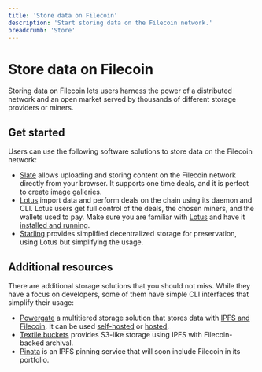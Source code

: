 ```yaml
---
title: 'Store data on Filecoin'
description: 'Start storing data on the Filecoin network.'
breadcrumb: 'Store'
---
```


# Store data on Filecoin

Storing data on Filecoin lets users harness the power of a distributed network and an open market served by thousands of different storage providers or miners.

## Get started

Users can use the following software solutions to store data on the Filecoin network:

- [Slate](slate.md) allows uploading and storing content on the Filecoin network directly from your browser. It supports one time deals, and it is perfect to create image galleries.
- [Lotus](lotus/README.md) import data and perform deals on the chain using its daemon and CLI. Lotus users get full control of the deals, the chosen miners, and the wallets used to pay. Make sure you are familiar with [Lotus](../get-started/lotus/README.md) and have it [installed and running](../get-started/lotus/installation.md).
- [Starling](starling.md) provides simplified decentralized storage for preservation, using Lotus but simplifying the usage.

## Additional resources

There are additional storage solutions that you should not miss. While they have a focus on developers, some of them have simple CLI interfaces that simplify their usage:

- [Powergate](https://github.com/textileio/powergate) a multitiered storage solution that stores data with [IPFS and Filecoin](../about-filecoin/ipfs-and-filecoin.md). It can be used [self-hosted](../build/powergate.md) or [hosted](../build/hosted-powergate.md).
- [Textile buckets](../build/textile-buckets.md) provides S3-like storage using IPFS with Filecoin-backed archival.
- [Pinata](https://pinata.cloud/) is an IPFS pinning service that will soon include Filecoin in its portfolio.
